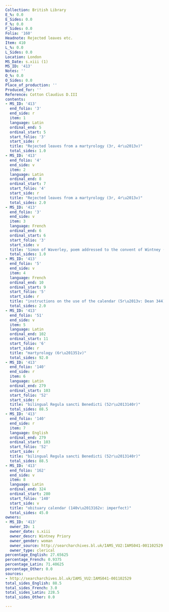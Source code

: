 ```yaml
---
Collection: British Library
E_%: 0.0
E_Sides: 0.0
F_%: 0.0
F_Sides: 0.0
Folia: '160'
Headnote: Rejected leaves etc.
Item: 410
L_%: 0.0
L_Sides: 0.0
Location: London
MS_Date: s.xiii (1)
MS_ID: '413'
Notes: ''
O_%: 0.0
O_Sides: 0.0
Place_of_production: ''
Produced_for: ''
Reference: Cotton Claudius D.III
contents:
- MS_ID: '413'
  end_folio: '3'
  end_side: r
  item: 1
  language: Latin
  ordinal_end: 5
  ordinal_start: 5
  start_folio: '3'
  start_side: r
  title: "Rejected leaves from a martyrology (3r, 4r\u2013v)"
  total_sides: 1.0
- MS_ID: '413'
  end_folio: '4'
  end_side: v
  item: 2
  language: Latin
  ordinal_end: 8
  ordinal_start: 7
  start_folio: '4'
  start_side: r
  title: "Rejected leaves from a martyrology (3r, 4r\u2013v)"
  total_sides: 2.0
- MS_ID: '413'
  end_folio: '3'
  end_side: v
  item: 3
  language: French
  ordinal_end: 6
  ordinal_start: 6
  start_folio: '3'
  start_side: v
  title: 'Simon of Waverley, poem addressed to the convent of Wintney (3v: Dean 953)'
  total_sides: 1.0
- MS_ID: '413'
  end_folio: '5'
  end_side: v
  item: 4
  language: French
  ordinal_end: 10
  ordinal_start: 9
  start_folio: '5'
  start_side: r
  title: "instructions on the use of the calendar (5r\u2013v: Dean 344)"
  total_sides: 2.0
- MS_ID: '413'
  end_folio: '51'
  end_side: v
  item: 5
  language: Latin
  ordinal_end: 102
  ordinal_start: 11
  start_folio: '6'
  start_side: r
  title: "martyrology (6r\u201351v)"
  total_sides: 92.0
- MS_ID: '413'
  end_folio: '140'
  end_side: r
  item: 6
  language: Latin
  ordinal_end: 279
  ordinal_start: 103
  start_folio: '52'
  start_side: r
  title: "bilingual Regula sancti Benedicti (52r\u2013140r)"
  total_sides: 88.5
- MS_ID: '413'
  end_folio: '140'
  end_side: r
  item: 7
  language: English
  ordinal_end: 279
  ordinal_start: 103
  start_folio: '52'
  start_side: r
  title: "bilingual Regula sancti Benedicti (52r\u2013140r)"
  total_sides: 88.5
- MS_ID: '413'
  end_folio: '162'
  end_side: v
  item: 8
  language: Latin
  ordinal_end: 324
  ordinal_start: 280
  start_folio: '140'
  start_side: v
  title: "obituary calendar (140v\u2013162v: imperfect)"
  total_sides: 45.0
owners:
- MS_ID: '413'
  owner_ID: 1
  owner_date: s.xiii
  owner_descr: Wintney Priory
  owner_gender: woman
  owner_source: http://searcharchives.bl.uk/IAMS_VU2:IAMS041-001102529
  owner_type: clerical
percentage_English: 27.65625
percentage_French: 0.9375
percentage_Latin: 71.40625
percentage_Other: 0.0
sources:
- http://searcharchives.bl.uk/IAMS_VU2:IAMS041-001102529
total_sides_English: 88.5
total_sides_French: 3.0
total_sides_Latin: 228.5
total_sides_Other: 0.0

---
```

